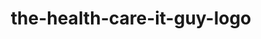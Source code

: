 ---
title: "the-health-care-it-guy-logo"
image: "/img/solutions/watchtower/the-health-care-it-guy-logo.png"
type: "clients-watchtower"
weight: 6
---